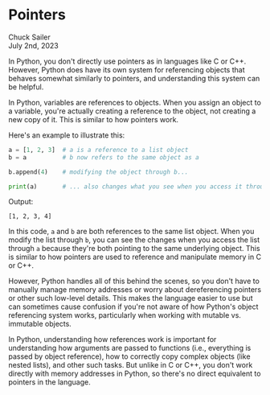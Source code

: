 # Pointers


Chuck Sailer  
July 2nd, 2023

In Python, you don't directly use pointers as in languages like C or C++. However, Python does have its own system for referencing objects that behaves somewhat similarly to pointers, and understanding this system can be helpful.

In Python, variables are references to objects. When you assign an object to a variable, you're actually creating a reference to the object, not creating a new copy of it. This is similar to how pointers work.

Here's an example to illustrate this:

```python
a = [1, 2, 3]  # a is a reference to a list object
b = a          # b now refers to the same object as a

b.append(4)    # modifying the object through b...

print(a)       # ... also changes what you see when you access it through a!
```

Output:
```
[1, 2, 3, 4]
```

In this code, `a` and `b` are both references to the same list object. When you modify the list through `b`, you can see the changes when you access the list through `a` because they're both pointing to the same underlying object. This is similar to how pointers are used to reference and manipulate memory in C or C++.

However, Python handles all of this behind the scenes, so you don't have to manually manage memory addresses or worry about dereferencing pointers or other such low-level details. This makes the language easier to use but can sometimes cause confusion if you're not aware of how Python's object referencing system works, particularly when working with mutable vs. immutable objects.

In Python, understanding how references work is important for understanding how arguments are passed to functions (i.e., everything is passed by object reference), how to correctly copy complex objects (like nested lists), and other such tasks. But unlike in C or C++, you don't work directly with memory addresses in Python, so there's no direct equivalent to pointers in the language.